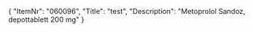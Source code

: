 {
  "ItemNr": "060096",
  "Title": "test",
  "Description": "Metoprolol Sandoz, depottablett 200 mg"
}